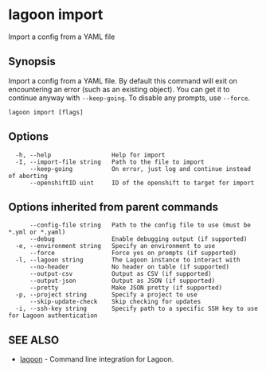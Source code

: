 # lagoon import

Import a config from a YAML file

## Synopsis

Import a config from a YAML file. By default this command will exit on encountering an error \(such as an existing object\). You can get it to continue anyway with `--keep-going`. To disable any prompts, use `--force`.

```text
lagoon import [flags]
```

## Options

```text
  -h, --help                 Help for import
  -I, --import-file string   Path to the file to import
      --keep-going           On error, just log and continue instead of aborting
      --openshiftID uint     ID of the openshift to target for import
```

## Options inherited from parent commands

```text
      --config-file string   Path to the config file to use (must be *.yml or *.yaml)
      --debug                Enable debugging output (if supported)
  -e, --environment string   Specify an environment to use
      --force                Force yes on prompts (if supported)
  -l, --lagoon string        The Lagoon instance to interact with
      --no-header            No header on table (if supported)
      --output-csv           Output as CSV (if supported)
      --output-json          Output as JSON (if supported)
      --pretty               Make JSON pretty (if supported)
  -p, --project string       Specify a project to use
      --skip-update-check    Skip checking for updates
  -i, --ssh-key string       Specify path to a specific SSH key to use for Lagoon authentication
```

## SEE ALSO

* [lagoon](lagoon.md)     - Command line integration for Lagoon.

